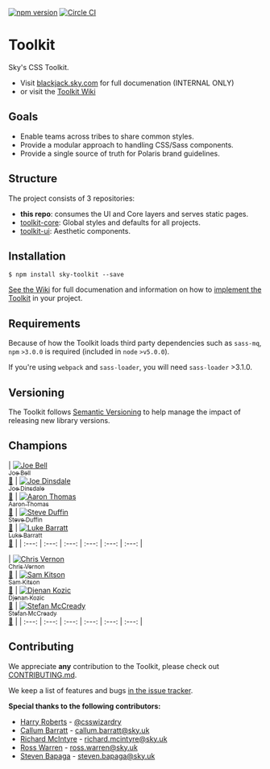 [![npm version](https://badge.fury.io/js/sky-toolkit.svg)](https://badge.fury.io/js/sky-toolkit)  [![Circle CI](https://circleci.com/gh/sky-uk/toolkit/tree/master.svg?style=svg&circle-token=6b7a4f1adf2fb7fad8c0942b8d4d8386afb681f4)](https://circleci.com/gh/sky-uk/toolkit/tree/master) 

# Toolkit 

Sky's CSS Toolkit.

- Visit [blackjack.sky.com](http://sky.com/blackjack/toolkit) for full documenation (INTERNAL ONLY)
- or visit the [Toolkit Wiki](https://github.com/sky-uk/toolkit/wiki/)

## Goals

- Enable teams across tribes to share common styles.
- Provide a modular approach to handling CSS/Sass components.
- Provide a single source of truth for Polaris brand guidelines.

## Structure

The project consists of 3 repositories: 

- **this repo**: consumes the UI and Core layers and serves static pages.
- [toolkit-core](https://github.com/sky-uk/toolkit-core): Global styles and defaults for all projects.
- [toolkit-ui](https://github.com/sky-uk/toolkit-ui): Aesthetic components.

## Installation
```
$ npm install sky-toolkit --save
```

[See the Wiki](https://github.com/sky-uk/toolkit/wiki/) for full documenation and information on how to [implement the Toolkit](https://github.com/sky-uk/toolkit/wiki/Getting-started) in your project.

## Requirements

Because of how the Toolkit loads third party dependencies such as `sass-mq`, `npm` `>3.0.0` is required (included in `node` `>v5.0.0`).

If you're using `webpack` and `sass-loader`, you will need `sass-loader` >3.1.0.

## Versioning

The Toolkit follows [Semantic Versioning](http://semver.org) to help manage the impact of releasing new library versions.

## Champions

| [![Joe Bell](https://avatars.githubusercontent.com/joebell93?s=100)<br /><sub>Joe Bell</sub>](https://github.com/joebell93)<br />[📧](mailto:joseph.bell@sky.uk) | [![Joe Dinsdale](https://avatars.githubusercontent.com/mrdinsdale?s=100)<br /><sub>Joe Dinsdale</sub>](https://github.com/mrdinsdale)<br />[📧](mailto:joseph.dinsdale@sky.uk) | [![Aaron Thomas](https://avatars.githubusercontent.com/aaronthomas?s=100)<br /><sub>Aaron Thomas</sub>](https://github.com/aaronthomas)<br />[📧](mailto:aaron.thomas@sky.uk) | [![Steve Duffin](https://avatars.githubusercontent.com/steveduffin?s=100)<br /><sub>Steve Duffin</sub>](https://github.com/steveduffin)<br />[📧](mailto:steve.duffin@sky.uk) | [![Luke Barratt](https://avatars.githubusercontent.com/lbarratt?s=100)<br /><sub>Luke Barratt</sub>](https://github.com/lbarratt)<br />[📧](mailto:luke.barratt@sky.uk) | 
| :---: | :---: | :---: | :---: | :---: | :---: |

| [![Chris Vernon](https://avatars.githubusercontent.com/welikeideas?s=100)<br /><sub>Chris Vernon</sub>](https://github.com/welikeideas)<br />[📧](mailto:christopher.vernon@sky.uk) | [![Sam Kitson](https://avatars.githubusercontent.com/skitson?s=100)<br /><sub>Sam Kitson</sub>](https://github.com/skitson)<br />[📧](mailto:sam.kitson@sky.uk) | [![Djenan Kozic](https://avatars.githubusercontent.com/Djenan?s=100)<br /><sub>Djenan Kozic</sub>](https://github.com/Djenan)<br />[📧](mailto:djenan.kozic@sky.uk) | [![Stefan McCready](https://avatars.githubusercontent.com/StefanMcCready?s=100)<br /><sub>Stefan McCready</sub>](https://github.com/StefanMcCready)<br />[📧](mailto:stefan.mccready@sky.uk) | 
| :---: | :---: | :---: | :---: | :---: | :---: |

## Contributing

We appreciate **any** contribution to the Toolkit, please check out [CONTRIBUTING.md](CONTRIBUTING.md).

We keep a list of features and bugs [in the issue tracker](https://github.com/sky-uk/toolkit/issues).

**Special thanks to the following contributors:**

- [Harry Roberts](https://github.com/csswizardry) - [@csswizardry](https://twitter.com/csswizardry)
- [Callum Barratt](https://github.com/cbarratt) - callum.barratt@sky.uk
- [Richard McIntyre](https://github.com/mackstar) - richard.mcintyre@sky.uk
- [Ross Warren](https://github.com/rosswarren) - ross.warren@sky.uk
- [Steven Bapaga](https://github.com/romidane) - steven.bapaga@sky.uk



